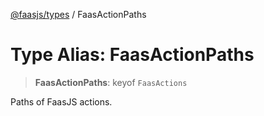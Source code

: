 [@faasjs/types](../README.md) / FaasActionPaths

# Type Alias: FaasActionPaths

> **FaasActionPaths**: keyof `FaasActions`

Paths of FaasJS actions.
